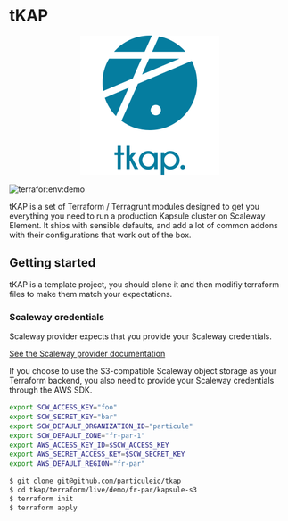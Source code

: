 # tKAP

<p align="center">
  <img src="images/logo.png">
</p>

![terrafor:env:demo](https://github.com/clusterfrak-dynamics/tkap/workflows/terraform:env:demo/badge.svg)

tKAP is a set of Terraform / Terragrunt modules designed to get you everything
you need to run a production Kapsule cluster on Scaleway Element. It ships with
sensible defaults, and add a lot of common addons with their configurations that
work out of the box.

## Getting started

tKAP is a template project, you should clone it and then modifiy terraform
files to make them match your expectations.

### Scaleway credentials

Scaleway provider expects that you provide your Scaleway credentials.

[See the Scaleway provider
documentation](https://registry.terraform.io/providers/scaleway/scaleway/latest/docs)

If you choose to use the S3-compatible Scaleway object storage as your
Terraform backend, you also need to provide your Scaleway credentials through
the AWS SDK.

```bash
export SCW_ACCESS_KEY="foo"
export SCW_SECRET_KEY="bar"
export SCW_DEFAULT_ORGANIZATION_ID="particule"
export SCW_DEFAULT_ZONE="fr-par-1"
export AWS_ACCESS_KEY_ID=$SCW_ACCESS_KEY
export AWS_SECRET_ACCESS_KEY=$SCW_SECRET_KEY
export AWS_DEFAULT_REGION="fr-par"
```

```console
$ git clone git@github.com/particuleio/tkap
$ cd tkap/terraform/live/demo/fr-par/kapsule-s3
$ terraform init
$ terraform apply
```

